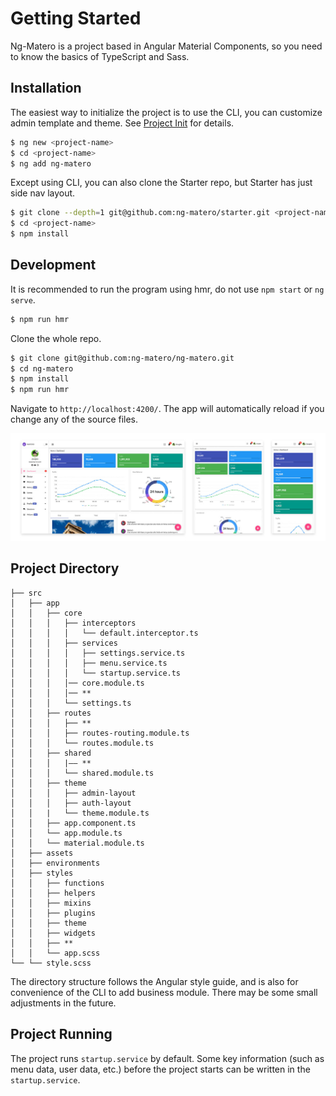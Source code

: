 # Getting Started

Ng-Matero is a project based in Angular Material Components, so you need to know the basics of TypeScript and Sass.

## Installation

The easiest way to initialize the project is to use the CLI, you can customize admin template and theme. See [Project Init](schematics/project-init.md) for details.

```bash
$ ng new <project-name>
$ cd <project-name>
$ ng add ng-matero
```

Except using CLI, you can also clone the Starter repo, but Starter has just side nav layout.

```bash
$ git clone --depth=1 git@github.com:ng-matero/starter.git <project-name>
$ cd <project-name>
$ npm install
```

## Development

It is recommended to run the program using hmr, do not use `npm start` or `ng serve`.

```bash
$ npm run hmr
```

Clone the whole repo.

```bash
$ git clone git@github.com:ng-matero/ng-matero.git
$ cd ng-matero
$ npm install
$ npm run hmr
```

Navigate to `http://localhost:4200/`. The app will automatically reload if you change any of the source files.

![](.gitbook/assets/screenshot.jpg)

## Project Directory

```text
├── src
│   ├── app
│   │   ├── core
│   │   │   ├── interceptors
│   │   │   │   └── default.interceptor.ts      
│   │   │   ├── services
│   │   │   │   ├── settings.service.ts
│   │   │   │   ├── menu.service.ts
│   │   │   │   └── startup.service.ts
│   │   │   │── core.module.ts
│   │   │   │── **
│   │   │   └── settings.ts
│   │   ├── routes
│   │   │   ├── ** 
│   │   │   ├── routes-routing.module.ts
│   │   │   └── routes.module.ts
│   │   ├── shared
│   │   │   |—— **
│   │   │   └── shared.module.ts
│   │   ├── theme
│   │   │   ├── admin-layout
│   │   │   ├── auth-layout
│   │   |   └── theme.module.ts
│   │   ├── app.component.ts
│   │   └── app.module.ts
│   │   └── material.module.ts
│   ├── assets
│   ├── environments
│   ├── styles
│   │   ├── functions
│   │   ├── helpers
│   │   ├── mixins
│   │   ├── plugins
│   │   ├── theme
│   │   ├── widgets
│   │   ├── **
│   │   └── app.scss
└── └── style.scss
```

The directory structure follows the Angular style guide, and is also for convenience of the CLI to add business module. There may be some small adjustments in the future.

## Project Running

The project runs `startup.service` by default. Some key information \(such as menu data, user data, etc.\) before the project starts can be written in the `startup.service`.

